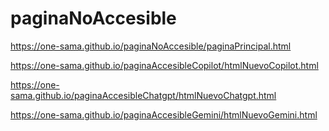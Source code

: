 # paginaNoAccesible

https://one-sama.github.io/paginaNoAccesible/paginaPrincipal.html

https://one-sama.github.io/paginaAccesibleCopilot/htmlNuevoCopilot.html

https://one-sama.github.io/paginaAccesibleChatgpt/htmlNuevoChatgpt.html

https://one-sama.github.io/paginaAccesibleGemini/htmlNuevoGemini.html
